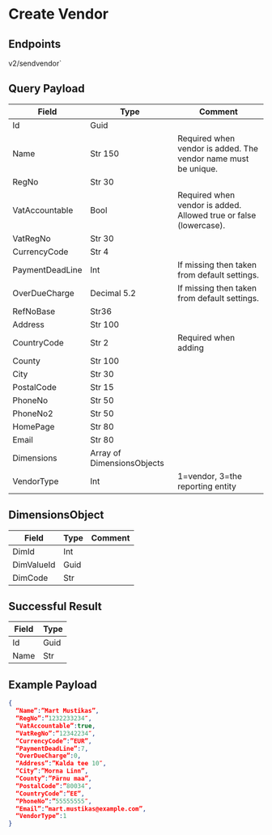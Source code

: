 # Create Vendor

## Endpoints

<!--@include: @/dist/md/api_url.md-->v2/sendvendor`

## Query Payload

|Field|Type|Comment|
|-----|----|-------|
|Id|Guid||
|Name|Str 150|Required when vendor is added. The vendor name must be unique.|
|RegNo|Str 30||
|VatAccountable|Bool|Required when vendor is added. Allowed true or false (lowercase).|
|VatRegNo|Str 30||
|CurrencyCode|Str 4||
|PaymentDeadLine|Int|If missing then taken from default settings.|
|OverDueCharge|Decimal 5.2|If missing then taken from default settings.|
|RefNoBase|Str36||
|Address|Str 100||
|CountryCode|Str 2|Required when adding|
|County|Str 100||
|City|Str 30||
|PostalCode|Str 15||
|PhoneNo|Str 50||
|PhoneNo2|Str 50||
|HomePage|Str 80||
|Email|Str 80||
|Dimensions|Array of DimensionsObjects||
|VendorType|Int|1=vendor, 3=the reporting entity|


## DimensionsObject

|Field|Type|Comment|
|-----|----|-------|
|DimId|Int||
|DimValueId|Guid||
|DimCode|Str||


## Successful Result

|Field|Type|
|-----|----|
|Id|Guid|
|Name|Str|

## Example Payload

```json
{
  “Name”:”Mart Mustikas”,
  “RegNo”:”1232233234″,
  “VatAccountable”:true,
  “VatRegNo”:”12342234″,
  “CurrencyCode”:”EUR”,
  “PaymentDeadLine”:7,
  “OverDueCharge”:0,
  “Address”:”Kalda tee 10″,
  “City”:”Morna Linn”,
  “County”:”Pärnu maa”,
  “PostalCode”:”80034″,
  “CountryCode”:”EE”,
  “PhoneNo”:”55555555″,
  “Email”:”mart.mustikas@example.com”,
  “VendorType”:1
}
```
